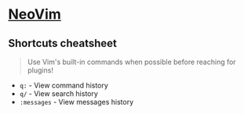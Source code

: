 # [NeoVim](https://neovim.io/)

## Shortcuts cheatsheet

> Use Vim's built-in commands when possible before reaching for plugins!

* `q:` - View command history
* `q/` - View search history
* `:messages` - View messages history
